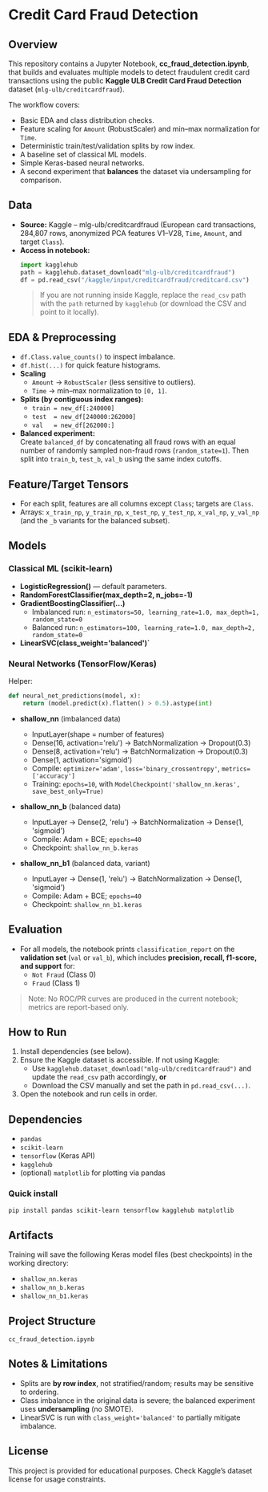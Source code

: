 # Credit Card Fraud Detection

## Overview
This repository contains a Jupyter Notebook, **cc_fraud_detection.ipynb**, that builds and evaluates multiple models to detect fraudulent credit card transactions using the public **Kaggle ULB Credit Card Fraud Detection** dataset (`mlg-ulb/creditcardfraud`).

The workflow covers:
- Basic EDA and class distribution checks.
- Feature scaling for `Amount` (RobustScaler) and min–max normalization for `Time`.
- Deterministic train/test/validation splits by row index.
- A baseline set of classical ML models.
- Simple Keras-based neural networks.
- A second experiment that **balances** the dataset via undersampling for comparison.

## Data
- **Source:** Kaggle – mlg-ulb/creditcardfraud (European card transactions, 284,807 rows, anonymized PCA features V1–V28, `Time`, `Amount`, and target `Class`).
- **Access in notebook:**  
  ```python
  import kagglehub
  path = kagglehub.dataset_download("mlg-ulb/creditcardfraud")
  df = pd.read_csv("/kaggle/input/creditcardfraud/creditcard.csv")
  ```
  > If you are not running inside Kaggle, replace the `read_csv` path with the `path` returned by `kagglehub` (or download the CSV and point to it locally).

## EDA & Preprocessing
- `df.Class.value_counts()` to inspect imbalance.
- `df.hist(...)` for quick feature histograms.
- **Scaling**
  - `Amount` → `RobustScaler` (less sensitive to outliers).
  - `Time` → min–max normalization to `[0, 1]`.
- **Splits (by contiguous index ranges):**
  - `train = new_df[:240000]`
  - `test  = new_df[240000:262000]`
  - `val   = new_df[262000:]`
- **Balanced experiment:**  
  Create `balanced_df` by concatenating all fraud rows with an equal number of randomly sampled non-fraud rows (`random_state=1`). Then split into `train_b`, `test_b`, `val_b` using the same index cutoffs.

## Feature/Target Tensors
- For each split, features are all columns except `Class`; targets are `Class`.
- Arrays: `x_train_np`, `y_train_np`, `x_test_np`, `y_test_np`, `x_val_np`, `y_val_np` (and the `_b` variants for the balanced subset).

## Models
### Classical ML (scikit-learn)
- **LogisticRegression()** — default parameters.
- **RandomForestClassifier(max_depth=2, n_jobs=-1)**
- **GradientBoostingClassifier(...)**
  - Imbalanced run: `n_estimators=50, learning_rate=1.0, max_depth=1, random_state=0`
  - Balanced run:   `n_estimators=100, learning_rate=1.0, max_depth=2, random_state=0`
- **LinearSVC(class_weight='balanced')`**

### Neural Networks (TensorFlow/Keras)
Helper:
```python
def neural_net_predictions(model, x):
    return (model.predict(x).flatten() > 0.5).astype(int)
```

- **shallow_nn** (imbalanced data)
  - InputLayer(shape = number of features)
  - Dense(16, activation='relu') → BatchNormalization → Dropout(0.3)
  - Dense(8,  activation='relu') → BatchNormalization → Dropout(0.3)
  - Dense(1,  activation='sigmoid')
  - Compile: `optimizer='adam'`, `loss='binary_crossentropy'`, `metrics=['accuracy']`
  - Training: `epochs=10`, with `ModelCheckpoint('shallow_nn.keras', save_best_only=True)`

- **shallow_nn_b** (balanced data)
  - InputLayer → Dense(2, 'relu') → BatchNormalization → Dense(1, 'sigmoid')
  - Compile: Adam + BCE; `epochs=40`
  - Checkpoint: `shallow_nn_b.keras`

- **shallow_nn_b1** (balanced data, variant)
  - InputLayer → Dense(1, 'relu') → BatchNormalization → Dense(1, 'sigmoid')
  - Compile: Adam + BCE; `epochs=40`
  - Checkpoint: `shallow_nn_b1.keras`

## Evaluation
- For all models, the notebook prints `classification_report` on the **validation set** (`val` or `val_b`), which includes **precision, recall, f1-score, and support** for:
  - `Not Fraud` (Class 0)
  - `Fraud` (Class 1)

> Note: No ROC/PR curves are produced in the current notebook; metrics are report-based only.

## How to Run
1. Install dependencies (see below).
2. Ensure the Kaggle dataset is accessible. If not using Kaggle:
   - Use `kagglehub.dataset_download("mlg-ulb/creditcardfraud")` and update the `read_csv` path accordingly, **or**
   - Download the CSV manually and set the path in `pd.read_csv(...)`.
3. Open the notebook and run cells in order.

## Dependencies
- `pandas`
- `scikit-learn`
- `tensorflow` (Keras API)
- `kagglehub`
- (optional) `matplotlib` for plotting via pandas

### Quick install
```bash
pip install pandas scikit-learn tensorflow kagglehub matplotlib
```

## Artifacts
Training will save the following Keras model files (best checkpoints) in the working directory:
- `shallow_nn.keras`
- `shallow_nn_b.keras`
- `shallow_nn_b1.keras`

## Project Structure
```
cc_fraud_detection.ipynb
```

## Notes & Limitations
- Splits are **by row index**, not stratified/random; results may be sensitive to ordering.
- Class imbalance in the original data is severe; the balanced experiment uses **undersampling** (no SMOTE).
- LinearSVC is run with `class_weight='balanced'` to partially mitigate imbalance.

## License
This project is provided for educational purposes. Check Kaggle’s dataset license for usage constraints.

